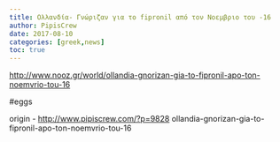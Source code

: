 ```yaml
---
title: Ολλανδία- Γνώριζαν για το fipronil από τον Νοεμβριο του -16
author: PipisCrew
date: 2017-08-10
categories: [greek,news]
toc: true
---
```


http://www.nooz.gr/world/ollandia-gnorizan-gia-to-fipronil-apo-ton-noemvrio-tou-16

#eggs

origin - http://www.pipiscrew.com/?p=9828 ollandia-gnorizan-gia-to-fipronil-apo-ton-noemvrio-tou-16